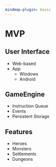 ```yaml
---
mindmap-plugin: basic
---
```


# MVP

## User Interface
- Web-based
- App
	- Windows
	- Android

## GameEngine
- Instruction Queue
- Events
- Persistent Storage

## Features
- Heroes
- Monsters
- Settlements
- Dungeons